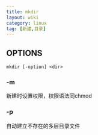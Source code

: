 ```yaml
---
title: mkdir
layout: wiki
category: linux
tag: [新建,目录]
---
```


## OPTIONS 

~~~
mkdir [-option] <dir>
~~~

### -m <power>

新建时设置权限，权限语法同chmod

### -p

自动建立不存在的多层目录文件
